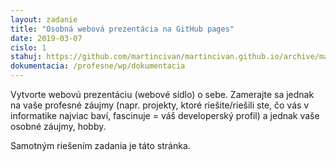 ```yaml
---
layout: zadanie
title: "Osobná webová prezentácia na GitHub pages"
date: 2019-03-07
cislo: 1
stahuj: https://github.com/martincivan/martincivan.github.io/archive/master.zip
dokumentacia: /profesne/wp/dokumentacia
---
```

Vytvorte webovú prezentáciu (webové sídlo) o sebe. Zamerajte sa jednak na vaše profesné záujmy (napr. projekty, ktoré riešite/riešili ste, čo vás v informatike najviac baví, fascinuje = váš developerský profil) a jednak vaše osobné záujmy, hobby.


Samotným riešením zadania je táto stránka. 
